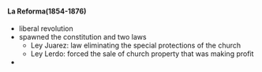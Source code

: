 #### La Reforma(1854-1876)
 - liberal revolution
 - spawned the constitution and two laws
	 - Ley Juarez: law eliminating the special protections of the church
	 - Ley Lerdo: forced the sale of church property that was making profit
 -  
<!--stackedit_data:
eyJoaXN0b3J5IjpbMTg5NzIzMzM2NiwtMjA4ODc0NjYxMl19
-->